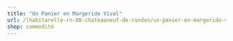 ```yaml
---
title: "Un Panier en Margeride Vival"
url: /lhabitarelle-rn-88-chateauneuf-de-randon/un-panier-en-margeride-vival/
shop: commodité
---
```

